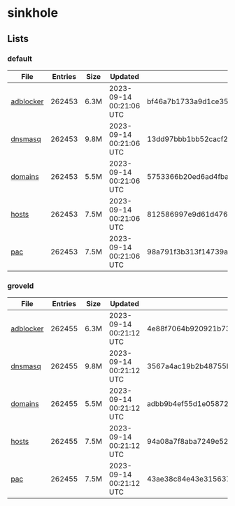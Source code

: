 # sinkhole

## Lists

### default

|File|Entries|Size|Updated|Hash|
|-|-|-|-|-|
|[adblocker](https://raw.githubusercontent.com/groveld/sinkhole/lists/default/adblocker.txt)|262453|6.3M|2023-09-14 00:21:06 UTC|bf46a7b1733a9d1ce358b518e607332235224b065a1f29fad3461b5fe9f356d0|
|[dnsmasq](https://raw.githubusercontent.com/groveld/sinkhole/lists/default/dnsmasq.txt)|262453|9.8M|2023-09-14 00:21:06 UTC|13dd97bbb1bb52cacf29c40422d78a16df47db93ae1cd86b82406f880a285c66|
|[domains](https://raw.githubusercontent.com/groveld/sinkhole/lists/default/domains.txt)|262453|5.5M|2023-09-14 00:21:06 UTC|5753366b20ed6ad4fba63d450d2a403fc66540395ad405b60f4b0d315777016b|
|[hosts](https://raw.githubusercontent.com/groveld/sinkhole/lists/default/hosts.txt)|262453|7.5M|2023-09-14 00:21:06 UTC|812586997e9d61d4762506655e190055eee73c5028fbf48384a7ff939433e8a0|
|[pac](https://raw.githubusercontent.com/groveld/sinkhole/lists/default/pac.txt)|262453|7.5M|2023-09-14 00:21:06 UTC|98a791f3b313f14739a7a11dcb816d92f564816c5c52c7c85dd1c6c32582836d|

### groveld

|File|Entries|Size|Updated|Hash|
|-|-|-|-|-|
|[adblocker](https://raw.githubusercontent.com/groveld/sinkhole/lists/groveld/adblocker.txt)|262455|6.3M|2023-09-14 00:21:12 UTC|4e88f7064b920921b73cf7d3db9f6c9937e128a9d8ca5b8c39ed81b0dbd35d1e|
|[dnsmasq](https://raw.githubusercontent.com/groveld/sinkhole/lists/groveld/dnsmasq.txt)|262455|9.8M|2023-09-14 00:21:12 UTC|3567a4ac19b2b48755bc923155732c96181b87e4b1b64619c3fc59d6d4f75ce8|
|[domains](https://raw.githubusercontent.com/groveld/sinkhole/lists/groveld/domains.txt)|262455|5.5M|2023-09-14 00:21:12 UTC|adbb9b4ef55d1e0587273e28b5c09801156b44e91b8628cee6aee8e341940c4c|
|[hosts](https://raw.githubusercontent.com/groveld/sinkhole/lists/groveld/hosts.txt)|262455|7.5M|2023-09-14 00:21:12 UTC|94a08a7f8aba7249e52bd22634843f96da4e3ba6f0f295a55cdd17a8629750d7|
|[pac](https://raw.githubusercontent.com/groveld/sinkhole/lists/groveld/pac.txt)|262455|7.5M|2023-09-14 00:21:12 UTC|43ae38c84e43e31563712db92e345e4da5f8e786f25ba96444b02d975ed22e2e|
